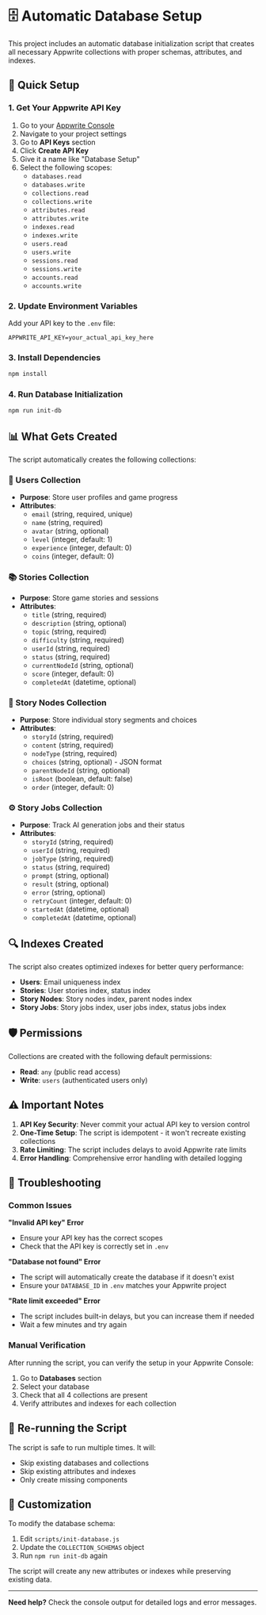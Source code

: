 # 🗄️ Automatic Database Setup

This project includes an automatic database initialization script that creates all necessary Appwrite collections with proper schemas, attributes, and indexes.

## 🚀 Quick Setup

### 1. Get Your Appwrite API Key

1. Go to your [Appwrite Console](https://cloud.appwrite.io)
2. Navigate to your project settings
3. Go to **API Keys** section
4. Click **Create API Key**
5. Give it a name like "Database Setup"
6. Select the following scopes:
   - `databases.read`
   - `databases.write`
   - `collections.read`
   - `collections.write`
   - `attributes.read`
   - `attributes.write`
   - `indexes.read`
   - `indexes.write`
   - `users.read`
   - `users.write`
   - `sessions.read`
   - `sessions.write`
   - `accounts.read`
   - `accounts.write`

### 2. Update Environment Variables

Add your API key to the `.env` file:

```env
APPWRITE_API_KEY=your_actual_api_key_here
```

### 3. Install Dependencies

```bash
npm install
```

### 4. Run Database Initialization

```bash
npm run init-db
```

## 📊 What Gets Created

The script automatically creates the following collections:

### 👥 Users Collection
- **Purpose**: Store user profiles and game progress
- **Attributes**:
  - `email` (string, required, unique)
  - `name` (string, required)
  - `avatar` (string, optional)
  - `level` (integer, default: 1)
  - `experience` (integer, default: 0)
  - `coins` (integer, default: 0)

### 📚 Stories Collection
- **Purpose**: Store game stories and sessions
- **Attributes**:
  - `title` (string, required)
  - `description` (string, optional)
  - `topic` (string, required)
  - `difficulty` (string, required)
  - `userId` (string, required)
  - `status` (string, required)
  - `currentNodeId` (string, optional)
  - `score` (integer, default: 0)
  - `completedAt` (datetime, optional)

### 🌳 Story Nodes Collection
- **Purpose**: Store individual story segments and choices
- **Attributes**:
  - `storyId` (string, required)
  - `content` (string, required)
  - `nodeType` (string, required)
  - `choices` (string, optional) - JSON format
  - `parentNodeId` (string, optional)
  - `isRoot` (boolean, default: false)
  - `order` (integer, default: 0)

### ⚙️ Story Jobs Collection
- **Purpose**: Track AI generation jobs and their status
- **Attributes**:
  - `storyId` (string, required)
  - `userId` (string, required)
  - `jobType` (string, required)
  - `status` (string, required)
  - `prompt` (string, optional)
  - `result` (string, optional)
  - `error` (string, optional)
  - `retryCount` (integer, default: 0)
  - `startedAt` (datetime, optional)
  - `completedAt` (datetime, optional)

## 🔍 Indexes Created

The script also creates optimized indexes for better query performance:

- **Users**: Email uniqueness index
- **Stories**: User stories index, status index
- **Story Nodes**: Story nodes index, parent nodes index
- **Story Jobs**: Story jobs index, user jobs index, status jobs index

## 🛡️ Permissions

Collections are created with the following default permissions:
- **Read**: `any` (public read access)
- **Write**: `users` (authenticated users only)

## ⚠️ Important Notes

1. **API Key Security**: Never commit your actual API key to version control
2. **One-Time Setup**: The script is idempotent - it won't recreate existing collections
3. **Rate Limiting**: The script includes delays to avoid Appwrite rate limits
4. **Error Handling**: Comprehensive error handling with detailed logging

## 🔧 Troubleshooting

### Common Issues

**"Invalid API key" Error**
- Ensure your API key has the correct scopes
- Check that the API key is correctly set in `.env`

**"Database not found" Error**
- The script will automatically create the database if it doesn't exist
- Ensure your `DATABASE_ID` in `.env` matches your Appwrite project

**"Rate limit exceeded" Error**
- The script includes built-in delays, but you can increase them if needed
- Wait a few minutes and try again

### Manual Verification

After running the script, you can verify the setup in your Appwrite Console:

1. Go to **Databases** section
2. Select your database
3. Check that all 4 collections are present
4. Verify attributes and indexes for each collection

## 🔄 Re-running the Script

The script is safe to run multiple times. It will:
- Skip existing databases and collections
- Skip existing attributes and indexes
- Only create missing components

## 📝 Customization

To modify the database schema:

1. Edit `scripts/init-database.js`
2. Update the `COLLECTION_SCHEMAS` object
3. Run `npm run init-db` again

The script will create any new attributes or indexes while preserving existing data.

---

**Need help?** Check the console output for detailed logs and error messages.